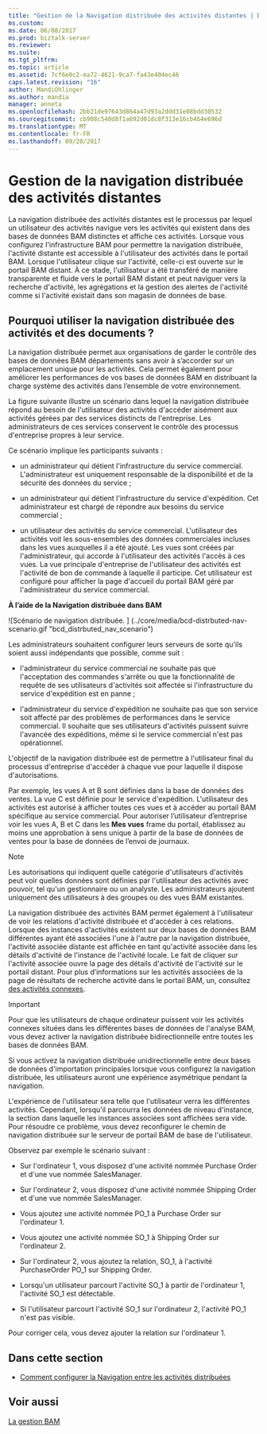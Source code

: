 ```yaml
---
title: "Gestion de la Navigation distribuée des activités distantes | Documents Microsoft"
ms.custom: 
ms.date: 06/08/2017
ms.prod: biztalk-server
ms.reviewer: 
ms.suite: 
ms.tgt_pltfrm: 
ms.topic: article
ms.assetid: 7cf6e0c2-ea72-4621-9ca7-fa43e404ec46
caps.latest.revision: "16"
author: MandiOhlinger
ms.author: mandia
manager: anneta
ms.openlocfilehash: 2bb21de97643d864a47d93a2ddd31e08bdd30532
ms.sourcegitcommit: cb908c540d8f1a692d01dc8f313e16cb4b4e696d
ms.translationtype: MT
ms.contentlocale: fr-FR
ms.lasthandoff: 09/20/2017
---
```

# <a name="managing-distributed-navigation-of-remote-activities"></a>Gestion de la navigation distribuée des activités distantes
La navigation distribuée des activités distantes est le processus par lequel un utilisateur des activités navigue vers les activités qui existent dans des bases de données BAM distinctes et affiche ces activités. Lorsque vous configurez l'infrastructure BAM pour permettre la navigation distribuée, l'activité distante est accessible à l'utilisateur des activités dans le portail BAM. Lorsque l'utilisateur clique sur l'activité, celle-ci est ouverte sur le portail BAM distant. À ce stade, l'utilisateur a été transféré de manière transparente et fluide vers le portail BAM distant et peut naviguer vers la recherche d'activité, les agrégations et la gestion des alertes de l'activité comme si l'activité existait dans son magasin de données de base.  
  
## <a name="why-use-distributed-navigation-of-activities-and-documents"></a>Pourquoi utiliser la navigation distribuée des activités et des documents ?  
 La navigation distribuée permet aux organisations de garder le contrôle des bases de données BAM départements sans avoir à s’accorder sur un emplacement unique pour les activités. Cela permet également pour améliorer les performances de vos bases de données BAM en distribuant la charge système des activités dans l’ensemble de votre environnement.  
  
 La figure suivante illustre un scénario dans lequel la navigation distribuée répond au besoin de l'utilisateur des activités d'accéder aisément aux activités gérées par des services distincts de l'entreprise. Les administrateurs de ces services conservent le contrôle des processus d'entreprise propres à leur service.  
  
 Ce scénario implique les participants suivants :  
  
-   un administrateur qui détient l'infrastructure du service commercial. L'administrateur est uniquement responsable de la disponibilité et de la sécurité des données du service ;  
  
-   un administrateur qui détient l'infrastructure du service d'expédition. Cet administrateur est chargé de répondre aux besoins du service commercial ;  
  
-   un utilisateur des activités du service commercial. L'utilisateur des activités voit les sous-ensembles des données commerciales incluses dans les vues auxquelles il a été ajouté. Les vues sont créées par l'administrateur, qui accorde à l'utilisateur des activités l'accès à ces vues. La vue principale d'entreprise de l'utilisateur des activités est l'activité de bon de commande à laquelle il participe. Cet utilisateur est configuré pour afficher la page d'accueil du portail BAM géré par l'administrateur du service commercial.  
  
 **À l’aide de la Navigation distribuée dans BAM**  
  
 ![Scénario de navigation distribuée. ] (../core/media/bcd-distrbuted-nav-scenario.gif "bcd_distrbuted_nav_scenario")  
  
 Les administrateurs souhaitent configurer leurs serveurs de sorte qu'ils soient aussi indépendants que possible, comme suit :  
  
-   l'administrateur du service commercial ne souhaite pas que l'acceptation des commandes s'arrête ou que la fonctionnalité de requête de ses utilisateurs d'activités soit affectée si l'infrastructure du service d'expédition est en panne ;  
  
-   l'administrateur du service d'expédition ne souhaite pas que son service soit affecté par des problèmes de performances dans le service commercial. Il souhaite que ses utilisateurs d'activités puissent suivre l'avancée des expéditions, même si le service commercial n'est pas opérationnel.  
  
 L'objectif de la navigation distribuée est de permettre à l'utilisateur final du processus d'entreprise d'accéder à chaque vue pour laquelle il dispose d'autorisations.  
  
 Par exemple, les vues A et B sont définies dans la base de données des ventes. La vue C est définie pour le service d'expédition. L'utilisateur des activités est autorisé à afficher toutes ces vues et à accéder au portail BAM spécifique au service commercial. Pour autoriser l’utilisateur d’entreprise voir les vues A, B et C dans les **Mes vues** frame du portail, établissez au moins une approbation à sens unique à partir de la base de données de ventes pour la base de données de l’envoi de journaux.  
  
> [!NOTE]
>  Les autorisations qui indiquent quelle catégorie d'utilisateurs d'activités peut voir quelles données sont définies par l'utilisateur des activités avec pouvoir, tel qu'un gestionnaire ou un analyste. Les administrateurs ajoutent uniquement des utilisateurs à des groupes ou des vues BAM existantes.  
  
 La navigation distribuée des activités BAM permet également à l'utilisateur de voir les relations d'activité distribuée et d'accéder à ces relations. Lorsque des instances d'activités existent sur deux bases de données BAM différentes ayant été associées l'une à l'autre par la navigation distribuée, l'activité associée distante est affichée en tant qu'activité associée dans les détails d'activité de l'instance de l'activité locale. Le fait de cliquer sur l'activité associée ouvre la page des détails d'activité de l'activité sur le portail distant. Pour plus d’informations sur les activités associées de la page de résultats de recherche activité dans le portail BAM, un, consultez [des activités connexes](../core/related-activities.md).  
  
> [!IMPORTANT]
>  Pour que les utilisateurs de chaque ordinateur puissent voir les activités connexes situées dans les différentes bases de données de l'analyse BAM, vous devez activer la navigation distribuée bidirectionnelle entre toutes les bases de données BAM.  
  
 Si vous activez la navigation distribuée unidirectionnelle entre deux bases de données d'importation principales lorsque vous configurez la navigation distribuée, les utilisateurs auront une expérience asymétrique pendant la navigation.  
  
 L'expérience de l'utilisateur sera telle que l'utilisateur verra les différentes activités. Cependant, lorsqu'il parcourra les données de niveau d'instance, la section dans laquelle les instances associées sont affichées sera vide. Pour résoudre ce problème, vous devez reconfigurer le chemin de navigation distribuée sur le serveur de portail BAM de base de l'utilisateur.  
  
 Observez par exemple le scénario suivant :  
  
-   Sur l'ordinateur 1, vous disposez d'une activité nommée Purchase Order et d'une vue nommée SalesManager.  
  
-   Sur l'ordinateur 2, vous disposez d'une activité nommée Shipping Order et d'une vue nommée SalesManager.  
  
-   Vous ajoutez une activité nommée PO_1 à Purchase Order sur l'ordinateur 1.  
  
-   Vous ajoutez une activité nommée SO_1 à Shipping Order sur l'ordinateur 2.  
  
-   Sur l'ordinateur 2, vous ajoutez la relation, SO_1, à l'activité PurchaseOrder PO_1 sur Shipping Order.  
  
-   Lorsqu'un utilisateur parcourt l'activité SO_1 à partir de l'ordinateur 1, l'activité SO_1 est détectable.  
  
-   Si l'utilisateur parcourt l'activité SO_1 sur l'ordinateur 2, l'activité PO_1 n'est pas visible.  
  
 Pour corriger cela, vous devez ajouter la relation sur l'ordinateur 1.  
  
## <a name="in-this-section"></a>Dans cette section  
  
-   [Comment configurer la Navigation entre les activités distribuées](../core/how-to-configure-navigation-between-distributed-activities.md)  
  
## <a name="see-also"></a>Voir aussi  
 [La gestion BAM](../core/managing-bam.md)